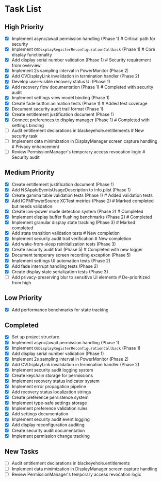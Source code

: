 # Task List

## High Priority

-   [x] Implement async/await permission handling (Phase 1)  # Critical path for security
-   [x] Implement `CGDisplayRegisterReconfigurationCallback` (Phase 1)  # Core display functionality
-   [x] Add display serial number validation (Phase 1)  # Security requirement from overview
-   [x] Implement 2s sampling interval in PowerMonitor (Phase 2)
-   [x] Add CVDisplayLink invalidation in termination handler (Phase 2)
-   [x] Develop user-visible recovery status UI (Phase 1)
-   [x] Add recovery flow documentation (Phase 1)  # Completed with security audit
-   [x] Implement settings view model binding (Phase 1)
-   [x] Create fade button animation tests (Phase 1)  # Added test coverage
-   [x] Document security audit trail format (Phase 1)
-   [x] Create entitlement justification document (Phase 1)
-   [x] Connect preferences to display manager (Phase 1)  # Completed with settings binding
-   [ ] Audit entitlement declarations in blackeyehole.entitlements  # New security task
-   [ ] Implement data minimization in DisplayManager screen capture handling  # Privacy enhancement
-   [ ] Review PermissionManager's temporary access revocation logic  # Security audit

## Medium Priority

-   [x] Create entitlement justification document (Phase 1)
-   [x] Add NSAppleEventsUsageDescription to Info.plist (Phase 1)
-   [x] Create gamma table validation tests (Phase 1)  # Added validation tests
-   [x] Add IOPMPowerSource XCTest metrics (Phase 2)  # Marked completed but needs validation
-   [x] Create low-power mode detection system (Phase 2)  # Completed
-   [x] Implement display buffer flushing benchmarks (Phase 2)  # Completed
-   [x] Implement granular display state tracking (Phase 3)  # Marked completed
-   [x] Add state transition validation tests  # New completion
-   [x] Implement security audit trail verification  # New completion
-   [x] Add wake-from-sleep reinitialization tests (Phase 3)
-   [x] Create security audit trail (Phase 5)  # Completed with new logger
-   [x] Document temporary screen recording exception (Phase 5)
-   [x] Implement settings UI automation tests (Phase 2)
-   [x] Add fade interrupt handling tests (Phase 2)
-   [x] Create display state serialization tests (Phase 3)
-   [ ] Add privacy-preserving blur to sensitive UI elements  # De-prioritized from high

## Low Priority

-   [x] Add performance benchmarks for state tracking

## Completed

-   [x] Set up project structure.
-   [x] Implement async/await permission handling (Phase 1)
-   [x] Implement `CGDisplayRegisterReconfigurationCallback` (Phase 1)
-   [x] Add display serial number validation (Phase 1)
-   [x] Implement 2s sampling interval in PowerMonitor (Phase 2)
-   [x] Add CVDisplayLink invalidation in termination handler (Phase 2)
-   [x] Implement security audit logging system
-   [x] Create keychain storage for permissions
-   [x] Implement recovery status indicator system
-   [x] Implement error propagation pipeline
-   [x] Add recovery status localization strings
-   [x] Create preference persistence system
-   [x] Implement type-safe settings storage
-   [x] Implement preference validation rules
-   [x] Add settings documentation
-   [x] Implement security audit event logging
-   [x] Add display reconfiguration auditing
-   [x] Create security audit documentation
-   [x] Implement permission change tracking

## New Tasks

-   [ ] Audit entitlement declarations in blackeyehole.entitlements
-   [ ] Implement data minimization in DisplayManager screen capture handling
-   [ ] Review PermissionManager's temporary access revocation logic
